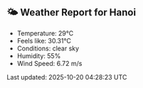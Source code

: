 <!-- WEATHER-START -->
## 🌤 Weather Report for Hanoi

- Temperature: 29°C
- Feels like: 30.31°C
- Conditions: clear sky
- Humidity: 55%
- Wind Speed: 6.72 m/s

Last updated: 2025-10-20 04:28:23 UTC
<!-- WEATHER-END -->
